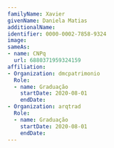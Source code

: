 ```yaml
---
familyName: Xavier
givenName: Daniela Matias
additionalName: 
identifier: 0000-0002-7858-9324
image: 
sameAs:
- name: CNPq
  url: 6880371959324159
affiliation:
- Organization: dmcpatrimonio
  Role:
  - name: Graduação
    startDate: 2020-08-01
    endDate: 
- Organization: arqtrad
  Role:
  - name: Graduação
    startDate: 2020-08-01
    endDate: 
---
```




